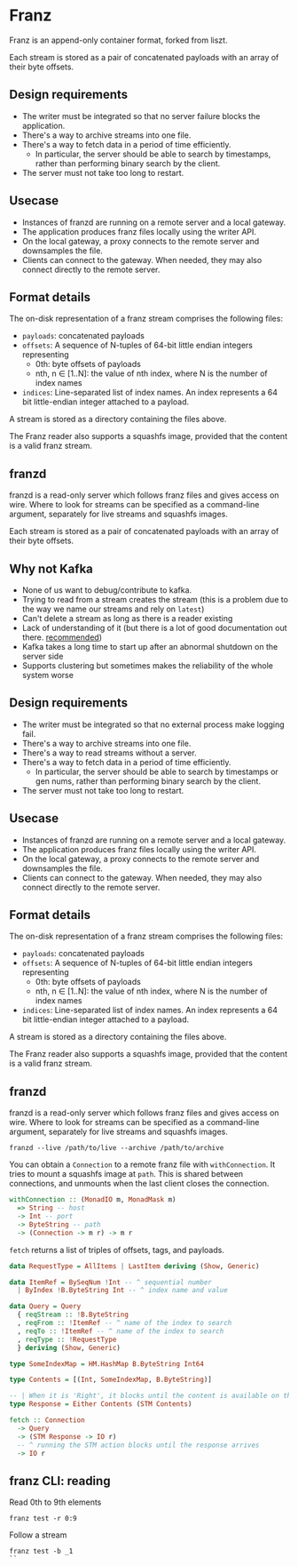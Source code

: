 # Franz

Franz is an append-only container format, forked from liszt.

Each stream is stored as a pair of concatenated payloads with an array of their
byte offsets.

## Design requirements

* The writer must be integrated so that no server failure blocks the application.
* There's a way to archive streams into one file.
* There's a way to fetch data in a period of time efficiently.
    * In particular, the server should be able to search by timestamps, rather than performing binary search by the client.
* The server must not take too long to restart.

## Usecase

* Instances of franzd are running on a remote server and a local gateway.
* The application produces franz files locally using the writer API.
* On the local gateway, a proxy connects to the remote server and downsamples the file.
* Clients can connect to the gateway. When needed, they may also connect directly to the remote server.

## Format details

The on-disk representation of a franz stream comprises the following files:

* `payloads`: concatenated payloads
* `offsets`: A sequence of N-tuples of 64-bit little endian integers representing
    * 0th: byte offsets of payloads
    * nth, n ∈ [1..N]: the value of nth index, where N is the number of index names
* `indices`: Line-separated list of index names. An index represents a 64 bit little-endian integer attached to a payload.

A stream is stored as a directory containing the files above.

The Franz reader also supports a squashfs image, provided that the content is a valid franz stream.

## franzd

franzd is a read-only server which follows franz files and gives access on wire.
Where to look for streams can be specified as a command-line argument, separately for live streams and squashfs images.

Each stream is stored as a pair of concatenated payloads with an array of their
byte offsets.

## Why not Kafka

- None of us want to debug/contribute to kafka.
- Trying to read from a stream creates the stream (this is a problem due to the way we name our streams and rely on `latest`)
- Can't delete a stream as long as there is a reader existing
- Lack of understanding of it (but there is a lot of good documentation out there. [recommended][1])
- Kafka takes a long time to start up after an abnormal shutdown on the server side
- Supports clustering but sometimes makes the reliability of the whole system worse

[1]: https://kafka.apache.org/documentation/#design

## Design requirements

* The writer must be integrated so that no external process make logging fail.
* There's a way to archive streams into one file.
* There's a way to read streams without a server.
* There's a way to fetch data in a period of time efficiently.
    * In particular, the server should be able to search by timestamps or gen nums, rather than performing binary search by the client.
* The server must not take too long to restart.

## Usecase

* Instances of franzd are running on a remote server and a local gateway.
* The application produces franz files locally using the writer API.
* On the local gateway, a proxy connects to the remote server and downsamples the file.
* Clients can connect to the gateway. When needed, they may also connect directly to the remote server.

## Format details

The on-disk representation of a franz stream comprises the following files:

* `payloads`: concatenated payloads
* `offsets`: A sequence of N-tuples of 64-bit little endian integers representing
    * 0th: byte offsets of payloads
    * nth, n ∈ [1..N]: the value of nth index, where N is the number of index names
* `indices`: Line-separated list of index names. An index represents a 64 bit little-endian integer attached to a payload.

A stream is stored as a directory containing the files above.

The Franz reader also supports a squashfs image, provided that the content is a valid franz stream.

## franzd

franzd is a read-only server which follows franz files and gives access on wire.
Where to look for streams can be specified as a command-line argument, separately for live streams and squashfs images.

```
franzd --live /path/to/live --archive /path/to/archive
```

You can obtain a `Connection` to a remote franz file with `withConnection`.
It tries to mount a squashfs image at `path`. This is shared between connections, and unmounts when the last client closes the connection.

```haskell
withConnection :: (MonadIO m, MonadMask m)
  => String -- host
  -> Int -- port
  -> ByteString -- path
  -> (Connection -> m r) -> m r
```

`fetch` returns a list of triples of offsets, tags, and payloads.

```haskell
data RequestType = AllItems | LastItem deriving (Show, Generic)

data ItemRef = BySeqNum !Int -- ^ sequential number
  | ByIndex !B.ByteString Int -- ^ index name and value

data Query = Query
  { reqStream :: !B.ByteString
  , reqFrom :: !ItemRef -- ^ name of the index to search
  , reqTo :: !ItemRef -- ^ name of the index to search
  , reqType :: !RequestType
  } deriving (Show, Generic)

type SomeIndexMap = HM.HashMap B.ByteString Int64

type Contents = [(Int, SomeIndexMap, B.ByteString)]

-- | When it is 'Right', it blocks until the content is available on the server.
type Response = Either Contents (STM Contents)

fetch :: Connection
  -> Query
  -> (STM Response -> IO r)
  -- ^ running the STM action blocks until the response arrives
  -> IO r
```

## franz CLI: reading

Read 0th to 9th elements

```
franz test -r 0:9
```

Follow a stream

```
franz test -b _1
``
